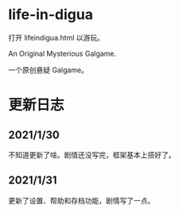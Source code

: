 # life-in-digua

打开 lifeindigua.html 以游玩。

An Original Mysterious Galgame.    

一个原创悬疑 Galgame。

# 更新日志

## 2021/1/30

不知道更新了啥。剧情还没写完，框架基本上搭好了。  

## 2021/1/31

更新了设置、帮助和存档功能，剧情写了一点。
